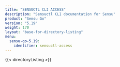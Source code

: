 ```yaml
---
title: "SENSUCTL CLI ACCESS"
description: "Sensuctl CLI documentation for Sensu"
product: "Sensu Go"
version: "5.19"
weight: 170
layout: "base-for-directory-listing"
menu:
  sensu-go-5.19:
    identifier: sensuctl-access
---
```


{{< directoryListing >}}
